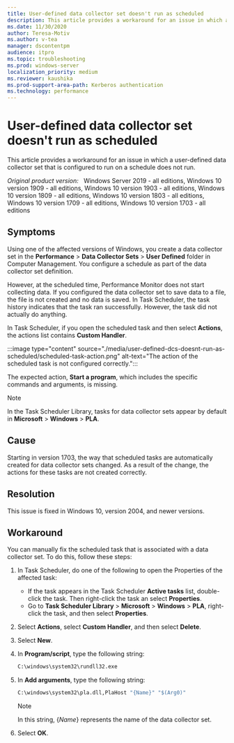 ```yaml
---
title: User-defined data collector set doesn't run as scheduled
description: This article provides a workaround for an issue in which a user-defined data collector set that is configured to run on a schedule does not run.
ms.date: 11/30/2020
author: Teresa-Motiv
ms.author: v-tea
manager: dscontentpm
audience: itpro
ms.topic: troubleshooting
ms.prod: windows-server
localization_priority: medium
ms.reviewer: kaushika
ms.prod-support-area-path: Kerberos authentication
ms.technology: performance
---
```


# User-defined data collector set doesn't run as scheduled

This article provides a workaround for an issue in which a user-defined data collector set that is configured to run on a schedule does not run.

_Original product version:_ &nbsp; Windows Server 2019 - all editions, Windows 10 version 1909 - all editions, Windows 10 version 1903 - all editions, Windows 10 version 1809 - all editions, Windows 10 version 1803 - all editions, Windows 10 version 1709 - all editions, Windows 10 version 1703 - all editions

## Symptoms

Using one of the affected versions of Windows, you create a data collector set in the **Performance** > **Data Collector Sets** > **User Defined** folder in Computer Management. You configure a schedule as part of the data collector set definition.

However, at the scheduled time, Performance Monitor does not start collecting data. If you configured the data collector set to save data to a file, the file is not created and no data is saved. In Task Scheduler, the task history indicates that the task ran successfully. However, the task did not actually do anything.

In Task Scheduler, if you open the scheduled task and then select **Actions**, the actions list contains **Custom Handler**.

:::image type="content" source="./media/user-defined-dcs-doesnt-run-as-scheduled/scheduled-task-action.png" alt-text="The action of the scheduled task is not configured correctly.":::

The expected action, **Start a program**, which includes the specific commands and arguments, is missing.

> [!NOTE]  
> In the Task Scheduler Library, tasks for data collector sets appear by default in **Microsoft** > **Windows** > **PLA**.

## Cause

Starting in version 1703, the way that scheduled tasks are automatically created for data collector sets changed. As a result of the change, the actions for these tasks are not created correctly.

## Resolution

This issue is fixed in Windows 10, version 2004, and newer versions.

## Workaround

You can manually fix the scheduled task that is associated with a data collector set. To do this, follow these steps:

1. In Task Scheduler, do one of the following to open the Properties of the affected task:  
  
   - If the task appears in the Task Scheduler **Active tasks** list, double-click the task. Then right-click the task an select **Properties**.
   - Go to **Task Scheduler Library** > **Microsoft** > **Windows** > **PLA**, right-click the task, and then select **Properties**.
  
2. Select **Actions**, select **Custom Handler**, and then select **Delete**.
3. Select **New**.
4. In **Program/script**, type the following string:
  
   ```cmd
   C:\windows\system32\rundll32.exe
   ```
  
5. In **Add arguments**, type the following string:
  
   ```cmd
   C:\windows\system32\pla.dll,PlaHost "{Name}" "$(Arg0)"
   ```
  
   > [!NOTE]  
   > In this string, {*Name*} represents the name of the data collector set.
  
6. Select **OK**.
